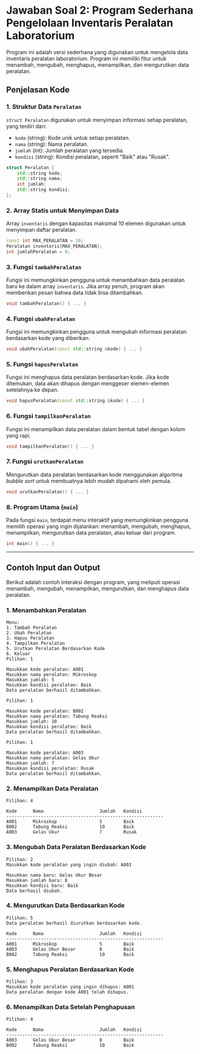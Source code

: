 # Jawaban Soal 2: Program Sederhana Pengelolaan Inventaris Peralatan Laboratorium

Program ini adalah versi sederhana yang digunakan untuk mengelola data inventaris peralatan laboratorium. Program ini memiliki fitur untuk menambah, mengubah, menghapus, menampilkan, dan mengurutkan data peralatan.

## Penjelasan Kode

### 1. Struktur Data `Peralatan`

`struct Peralatan` digunakan untuk menyimpan informasi setiap peralatan, yang terdiri dari:

- `kode` (string): Kode unik untuk setiap peralatan.
- `nama` (string): Nama peralatan.
- `jumlah` (int): Jumlah peralatan yang tersedia.
- `kondisi` (string): Kondisi peralatan, seperti "Baik" atau "Rusak".

```cpp
struct Peralatan {
    std::string kode;
    std::string nama;
    int jumlah;
    std::string kondisi;
};
```

### 2. Array Statis untuk Menyimpan Data

Array `inventaris` dengan kapasitas maksimal 10 elemen digunakan untuk menyimpan daftar peralatan.

```cpp
const int MAX_PERALATAN = 10;
Peralatan inventaris[MAX_PERALATAN];
int jumlahPeralatan = 0;
```

### 3. Fungsi `tambahPeralatan`

Fungsi ini memungkinkan pengguna untuk menambahkan data peralatan baru ke dalam array `inventaris`. Jika array penuh, program akan memberikan pesan bahwa data tidak bisa ditambahkan.

```cpp
void tambahPeralatan() { ... }
```

### 4. Fungsi `ubahPeralatan`

Fungsi ini memungkinkan pengguna untuk mengubah informasi peralatan berdasarkan kode yang diberikan.

```cpp
void ubahPeralatan(const std::string &kode) { ... }
```

### 5. Fungsi `hapusPeralatan`

Fungsi ini menghapus data peralatan berdasarkan kode. Jika kode ditemukan, data akan dihapus dengan menggeser elemen-elemen setelahnya ke depan.

```cpp
void hapusPeralatan(const std::string &kode) { ... }
```

### 6. Fungsi `tampilkanPeralatan`

Fungsi ini menampilkan data peralatan dalam bentuk tabel dengan kolom yang rapi.

```cpp
void tampilkanPeralatan() { ... }
```

### 7. Fungsi `urutkanPeralatan`

Mengurutkan data peralatan berdasarkan kode menggunakan algoritma _bubble sort_ untuk membuatnya lebih mudah dipahami oleh pemula.

```cpp
void urutkanPeralatan() { ... }
```

### 8. Program Utama (`main`)

Pada fungsi `main`, terdapat menu interaktif yang memungkinkan pengguna memilih operasi yang ingin dijalankan: menambah, mengubah, menghapus, menampilkan, mengurutkan data peralatan, atau keluar dari program.

```cpp
int main() { ... }
```

---

## Contoh Input dan Output

Berikut adalah contoh interaksi dengan program, yang meliputi operasi menambah, mengubah, menampilkan, mengurutkan, dan menghapus data peralatan.

### 1. Menambahkan Peralatan

```
Menu:
1. Tambah Peralatan
2. Ubah Peralatan
3. Hapus Peralatan
4. Tampilkan Peralatan
5. Urutkan Peralatan Berdasarkan Kode
6. Keluar
Pilihan: 1

Masukkan kode peralatan: A001
Masukkan nama peralatan: Mikroskop
Masukkan jumlah: 5
Masukkan kondisi peralatan: Baik
Data peralatan berhasil ditambahkan.

Pilihan: 1

Masukkan kode peralatan: B002
Masukkan nama peralatan: Tabung Reaksi
Masukkan jumlah: 10
Masukkan kondisi peralatan: Baik
Data peralatan berhasil ditambahkan.

Pilihan: 1

Masukkan kode peralatan: A003
Masukkan nama peralatan: Gelas Ukur
Masukkan jumlah: 7
Masukkan kondisi peralatan: Rusak
Data peralatan berhasil ditambahkan.
```

### 2. Menampilkan Data Peralatan

```
Pilihan: 4

Kode      Nama                     Jumlah   Kondisi
-----------------------------------------------------------
A001      Mikroskop                5        Baik
B002      Tabung Reaksi            10       Baik
A003      Gelas Ukur               7        Rusak
```

### 3. Mengubah Data Peralatan Berdasarkan Kode

```
Pilihan: 2
Masukkan kode peralatan yang ingin diubah: A003

Masukkan nama baru: Gelas Ukur Besar
Masukkan jumlah baru: 8
Masukkan kondisi baru: Baik
Data berhasil diubah.
```

### 4. Mengurutkan Data Berdasarkan Kode

```
Pilihan: 5
Data peralatan berhasil diurutkan berdasarkan kode.

Kode      Nama                     Jumlah   Kondisi
-----------------------------------------------------------
A001      Mikroskop                5        Baik
A003      Gelas Ukur Besar         8        Baik
B002      Tabung Reaksi            10       Baik
```

### 5. Menghapus Peralatan Berdasarkan Kode

```
Pilihan: 3
Masukkan kode peralatan yang ingin dihapus: A001
Data peralatan dengan kode A001 telah dihapus.
```

### 6. Menampilkan Data Setelah Penghapusan

```
Pilihan: 4

Kode      Nama                     Jumlah   Kondisi
-----------------------------------------------------------
A003      Gelas Ukur Besar         8        Baik
B002      Tabung Reaksi            10       Baik
```
